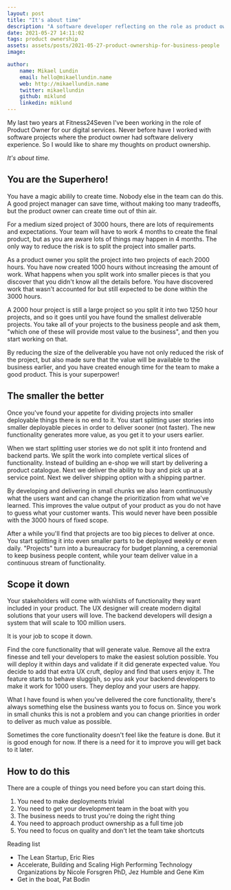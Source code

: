 ```yaml
---
layout: post
title: "It's about time"
description: "A software developer reflecting on the role as product owner at Fitness24Seven."
date: 2021-05-27 14:11:02
tags: product ownership 
assets: assets/posts/2021-05-27-product-ownership-for-business-people
image: 

author: 
    name: Mikael Lundin
    email: hello@mikaellundin.name 
    web: http://mikaellundin.name
    twitter: mikaellundin
    github: miklund
    linkedin: miklund
---
```


My last two years at Fitness24Seven I've been working in the role of  Product Owner for our digital services. Never before have I worked with software projects where the product owner had software delivery experience. So I would like to share my thoughts on product ownership.

_It's about time._

## You are the Superhero!

You have a magic abilily to create time. Nobody else in the team can do this. A good project manager can save time, without making too many tradeoffs, but the product owner can create time out of thin air.

For a medium sized project of 3000 hours, there are lots of requirements and expectations. Your team will have to work 4 months to create the final product, but as you are aware lots of things may happen in 4 months. The only way to reduce the risk is to split the project into smaller parts.

As a product owner you split the project into two projects of each 2000 hours. You have now created 1000 hours without increasing the amount of work. What happens when you split work into smaller pieces is that you discover that you didn't know all the details before. You have discovered work that wasn't accounted for but still expected to be done within the 3000 hours.

A 2000 hour project is still a large project so you split it into two 1250 hour projects, and so it goes until you have found the smallest deliverable projects. You take all of your projects to the business people and ask them, "which one of these will provide most value to the business", and then you start working on that.

By reducing the size of the deliverable you have not only reduced the risk of the project, but also made sure that the value will be available to the business earlier, and you have created enough time for the team to make a good product. This is your superpower!

## The smaller the better

Once you've found your appetite for dividing projects into smaller deployable things there is no end to it. You start splitting user stories into smaller deployable pieces in order to deliver sooner (not faster). The new functionality generates more value, as you get it to your users earlier.

When we start splitting user stories we do not split it into frontend and backend parts. We split the work into complete vertical slices of functionality. Instead of building an e-shop we will start by delivering a product catalogue. Next we deliver the ability to buy and pick up at a service point. Next we deliver shipping option with a shipping partner.

By developing and delivering in small chunks we also learn continuously what the users want and can change the prioritization from what we've learned. This improves the value output of your product as you do not have to guess what your customer wants. This would never have been possible with the 3000 hours of fixed scope.

After a while you'll find that projects are too big pieces to deliver at once. You start splitting it into even smaller parts to be deployed weekly or even daily. "Projects" turn into a bureaucracy for budget planning, a ceremonial to keep business people content, while your team deliver value in a continuous stream of functionality.

## Scope it down

Your stakeholders will come with wishlists of functionality they want included in your product. The UX designer will create modern digital solutions that your users will love. The backend developers will design a system that will scale to 100 million users.

It is your job to scope it down.

Find the core functionality that will generate value. Remove all the extra finesse and tell your developers to make the easiest solution possible. You will deploy it within days and validate if it did generate expected value. You decide to add that extra UX cruft, deploy and find that users enjoy it. The feature starts to behave sluggish, so you ask your backend developers to make it work for 1000 users. They deploy and your users are happy.

What I have found is when you've delivered the core functionality, there's always something else the business wants you to focus on. Since you work in small chunks this is not a problem and you can change priorities in order to deliver as much value as possible.

Sometimes the core functionality doesn't feel like the feature is done. But it is good enough for now. If there is a need for it to improve you will get back to it later.

## How to do this

There are a couple of things you need before you can start doing this.

1. You need to make deployments trivial
2. You need to get your development team in the boat with you
3. The business needs to trust you're doing the right thing
4. You need to approach product ownership as a full time job
5. You need to focus on quality and don't let the team take shortcuts

Reading list

* The Lean Startup, Eric Ries 
* Accelerate, Building and Scaling High Performing Technology Organizations by Nicole Forsgren PhD, Jez Humble and Gene Kim
* Get in the boat, Pat Bodin

